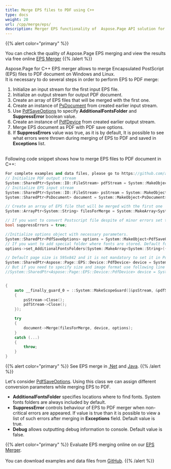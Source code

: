 ```yaml
---
title: Merge EPS files to PDF using C++
type: docs
weight: 20
url: /cpp/merge/eps/
description: Merger EPS functionality of  Aspose.Page API solution for C++ allows you to combine several EPS files into a single PDF document.
---
```


{{% alert color="primary" %}} 

You can check the quality of Aspose.Page EPS merging and view the results via free online <a nofollow href="https://products.aspose.app/page/merger/eps">EPS Merger</a> {{% /alert %}} 

Aspose.Page for C++ EPS merger allows to merge Encapsulated PostScript (EPS) files to PDF document on Windows and Linux.
<br>It is necessary to do several steps in order to perform EPS to PDF merge:
1. Initialize an input stream for the first input EPS file.
2. Initialize an output stream for output PDF document.
3. Create an array of EPS files that will be merged with the first one.
4. Create an instance of [PsDocument](https://reference.aspose.com/page/cpp/class/aspose.page.e_p_s.ps_document) from created earlier input stream.
5. Use [PdfSaveOptions](https://reference.aspose.com/page/cpp/class/aspose.page.e_p_s.device.pdf_save_options) to specify **AdditionalFontsFolder** and **SuppressError** boolean value.
6. Create an instance of [PdfDevice](https://reference.aspose.com/page/cpp/class/aspose.page.e_p_s.device.pdf_device) from created earlier output stream.
7. Merge EPS document as PDF with PDF save options.
8. If **SuppressErrors** value was true, as it is by default, It is possible to see what errors were thrown during merging of EPS to PDF and saved in **Exceptions** list.

<br>Following code snippet shows how to merge EPS files to PDF document in C++:
<br>
```C++
For complete examples and data files, please go to https://github.com/aspose-page/Aspose.Page-for-C
// Initialize PDF output stream
System::SharedPtr<System::IO::FileStream> pdfStream = System::MakeObject<System::IO::FileStream>(outDir() + u"outputPDF_out.pdf", System::IO::FileMode::Create, System::IO::FileAccess::Write);
// Initialize EPS input stream
System::SharedPtr<System::IO::FileStream> psStream = System::MakeObject<System::IO::FileStream>(dataDir() + u"input.eps", System::IO::FileMode::Open, System::IO::FileAccess::Read);
System::SharedPtr<PsDocument> document = System::MakeObject<PsDocument>(psStream);

// Create an array of EPS file that will be merged with the first one
System::ArrayPtr<System::String> filesForMerge = System::MakeArray<System::String>({dataDir() + u"input2.eps", dataDir() + u"input3.eps"});

// If you want to convert Postscript file despite of minor errors set this flag
bool suppressErrors = true;

//Initialize options object with necessary parameters.
System::SharedPtr<PdfSaveOptions> options = System::MakeObject<PdfSaveOptions>(suppressErrors);
// If you want to add special folder where fonts are stored. Default fonts folder in OS is always included.
options->set_AdditionalFontsFolders(System::MakeArray<System::String>({ u"{FONT_FOLDER}" }));

// Default page size is 595x842 and it is not mandatory to set it in PdfDevice
System::SharedPtr<Aspose::Page::EPS::Device::PdfDevice> device = System::MakeObject<Aspose::Page::EPS::Device::PdfDevice>(pdfStream);
// But if you need to specify size and image format use following line
//System::SharedPtr<Aspose::Page::EPS::Device::PdfDevice> device = System::MakeObject<Aspose::Page::EPS::Device::PdfDevice>(pdfStream, System::Drawing::Size(595, 842));


{
	auto __finally_guard_0 = ::System::MakeScopeGuard([&psStream, &pdfStream]()
	{
		psStream->Close();
		pdfStream->Close();
	});

	try
	{
		document->Merge(filesForMerge, device, options);
	}
	catch (...)
	{
		throw;
	}
}
```
{{% alert color="primary" %}}
See EPS merge in [.Net](/page/net/merge/eps/) and [Java](/page/java/merge/eps/).
{{% /alert %}}

Let's consider [PdfSaveOptions](https://reference.aspose.com/page/cpp/class/aspose.page.e_p_s.device.pdf_save_options). Using this class we can assign different conversion parameters while merging EPS to PDF.
<br>
- **AdditionalFontsFolder** specifies locations where to find fonts. System fonts folders are always included by default.
- **SuppressError** controls behaviour of EPS to PDF merger when non-critical errors are appeared. If value is true than it is possible to view a list of such errors after merging in **Exceptions** field. Default value is true.
- **Debug** allows outputting debug information to console. Default value is false.

{{% alert color="primary" %}}
Evaluate EPS merging online on our <a nofollow href="https://products.aspose.app/page/merger/eps">EPS Merger</a>.
<br>
<br>
You can download examples and data files from [GitHub](https://github.com/aspose-page/Aspose.Page-for-C). {{% /alert %}} 